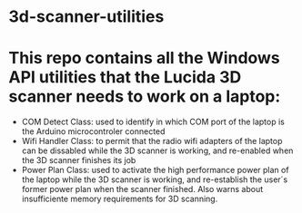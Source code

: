 # 3d-scanner-utilities

# This repo contains all the Windows API utilities that the Lucida 3D scanner needs to work on a laptop:
- COM Detect Class: used to identify in which COM port of the laptop is the Arduino microcontroler connected
- Wifi Handler Class: to permit that the radio wifi adapters of the laptop can be dissabled while the 3D scanner is working, and re-enabled when the 3D scanner finishes its job
- Power Plan Class: used to activate the high performance power plan of the laptop while the 3D scanner is working, and re-establish the user´s former power plan when the scanner finished. Also warns about insufficiente memory requirements for 3D scanning.
